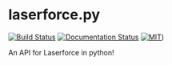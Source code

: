 # laserforce.py
[![Build Status](https://travis-ci.org/SpookyBear0/laserforce.py.svg?branch=master)](https://travis-ci.org/SpookyBear0/laserforce.py)
[![Documentation Status](https://readthedocs.org/projects/laserforcepy/badge/?version=latest)](https://laserforcepy.readthedocs.io/en/latest/?badge=latest)
[![MIT](https://img.shields.io/pypi/l/gd.py.svg)](https://opensource.org/licenses/MIT))

An API for Laserforce in python!
